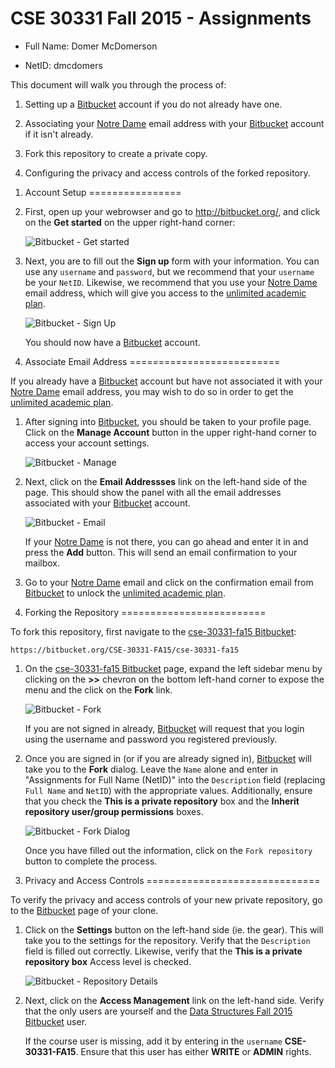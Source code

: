 CSE 30331 Fall 2015 - Assignments
=================================

- Full Name:	Domer McDomerson

- NetID:	dmcdomers

This document will walk you through the process of:

1. Setting up a [Bitbucket] account if you do not already have one.

2. Associating your [Notre Dame] email address with your [Bitbucket] account if
   it isn't already.

2. Fork this repository to create a private copy.

3. Configuring the privacy and access controls of the forked repository.

[Bitbucket]:	https://bitbucket.org
[Notre Dame]:	http://www.nd.edu
[unlimited academic plan]:  https://bitbucket.org/account/user/pbui/plans/
[cse-30331-fa15 Bitbucket]: https://bitbucket.org/CSE-30331-FA15/cse-30331-fa15

1. Account Setup
================

1. First, open up your webrowser and go to http://bitbucket.org/, and click on
   the **Get started** on the upper right-hand corner:

    ![Bitbucket - Get started](http://www3.nd.edu/~pbui/teaching/cse.34331.fa15/static/img/bitbucket_get_started.png)

2. Next, you are to fill out the **Sign up** form with your information.  You
   can use any `username` and `password`, but we recommend that your `username`
   be your `NetID`.  Likewise, we recommend that you use your [Notre Dame]
   email address, which will give you access to the [unlimited academic plan].

    ![Bitbucket - Sign Up](http://www3.nd.edu/~pbui/teaching/cse.34331.fa15/static/img/bitbucket_signup.png)

    You should now have a [Bitbucket] account.

2. Associate Email Address
==========================

If you already have a [Bitbucket] account but have not associated it with your
[Notre Dame] email address, you may wish to do so in order to get the
[unlimited academic plan].

1. After signing into [Bitbucket], you should be taken to your profile page.
   Click on the **Manage Account** button in the upper right-hand corner to
   access your account settings.

    ![Bitbucket - Manage](http://www3.nd.edu/~pbui/teaching/cse.34331.fa15/static/img/bitbucket_manage.png)

2. Next, click on the **Email Addressses** link on the left-hand side of the
   page.  This should show the panel with all the email addresses associated
   with your [Bitbucket] account.

    ![Bitbucket - Email](http://www3.nd.edu/~pbui/teaching/cse.34331.fa15/static/img/bitbucket_email.png)

    If your [Notre Dame] is not there, you can go ahead and enter it in and
    press the **Add** button.  This will send an email confirmation to your
    mailbox.

3. Go to your [Notre Dame] email and click on the confirmation email from
   [Bitbucket] to unlock the [unlimited academic plan].

3. Forking the Repository
=========================

To fork this repository, first navigate to the [cse-30331-fa15 Bitbucket]:

    https://bitbucket.org/CSE-30331-FA15/cse-30331-fa15

1. On the [cse-30331-fa15 Bitbucket] page, expand the left sidebar menu by
   clicking on the **>>** chevron on the bottom left-hand corner to expose the
   menu and the click on the **Fork** link.

    ![Bitbucket - Fork](http://www3.nd.edu/~pbui/teaching/cse.34331.fa15/static/img/bitbucket_fork.png)

    If you are not signed in already, [Bitbucket] will request that you login
    using the username and password you registered previously.

2. Once you are signed in (or if you are already signed in), [Bitbucket] will
   take you to the **Fork** dialog.  Leave the `Name` alone and enter in
   "Assignments for Full Name (NetID)" into the `Description` field (replacing
   `Full Name` and `NetID`) with the appropriate values.   Additionally, ensure
   that you check the **This is a private repository** box and the **Inherit
   repository user/group permissions** boxes.

    ![Bitbucket - Fork Dialog](http://www3.nd.edu/~pbui/teaching/cse.34331.fa15/static/img/bitbucket_fork_dialog.png)

    Once you have filled out the information, click on the `Fork repository`
    button to complete the process.

4. Privacy and Access Controls
==============================

To verify the privacy and access controls of your new private repository, go to
the [Bitbucket] page of your clone.

1. Click on the **Settings** button on the left-hand side (ie. the gear).  This
   will take you to the settings for the repository.  Verify that the
   `Description` field is filled out correctly.  Likewise, verify that the
   **This is a private repository box** Access level is checked.

    ![Bitbucket - Repository Details](http://www3.nd.edu/~pbui/teaching/cse.34331.fa15/static/img/bitbucket_repo_details.png)

2. Next, click on the **Access Management** link on the left-hand side.  Verify
   that the only users are yourself and the [Data Structures Fall
   2015](https://bitbucket.org/CSE-30331-FA15/) [Bitbucket] user.

    If the course user is missing, add it by entering in the `username`
    **CSE-30331-FA15**.  Ensure that this user has either **WRITE** or
    **ADMIN** rights.
